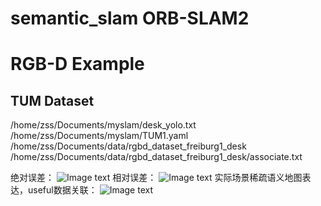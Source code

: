 # semantic_slam ORB-SLAM2

#  RGB-D Example
## TUM Dataset

/home/zss/Documents/myslam/desk_yolo.txt /home/zss/Documents/myslam/TUM1.yaml /home/zss/Documents/data/rgbd_dataset_freiburg1_desk /home/zss/Documents/data/rgbd_dataset_freiburg1_desk/associate.txt
  
绝对误差： 
![Image text](https://github.com/zssjh/semantic_slam/blob/master/picture/ape.png)
相对误差：
![Image text](https://github.com/zssjh/semantic_slam/blob/master/picture/rpe.png)
实际场景稀疏语义地图表达，useful数据关联：
![Image text](https://github.com/zssjh/semantic_slam/blob/master/picture/real_scene.png)

